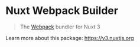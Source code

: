 # Nuxt Webpack Builder

> The [Webpack](https://webpack.js.org) bundler for Nuxt 3

Learn more about this package: <https://v3.nuxtjs.org>
